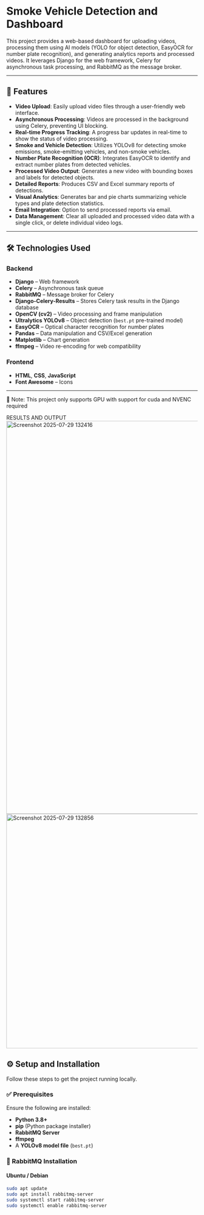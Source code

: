 # Smoke Vehicle Detection and Dashboard

This project provides a web-based dashboard for uploading videos, processing them using AI models (YOLO for object detection, EasyOCR for number plate recognition), and generating analytics reports and processed videos. It leverages Django for the web framework, Celery for asynchronous task processing, and RabbitMQ as the message broker.

---

## 🚀 Features

- **Video Upload**: Easily upload video files through a user-friendly web interface.
- **Asynchronous Processing**: Videos are processed in the background using Celery, preventing UI blocking.
- **Real-time Progress Tracking**: A progress bar updates in real-time to show the status of video processing.
- **Smoke and Vehicle Detection**: Utilizes YOLOv8 for detecting smoke emissions, smoke-emitting vehicles, and non-smoke vehicles.
- **Number Plate Recognition (OCR)**: Integrates EasyOCR to identify and extract number plates from detected vehicles.
- **Processed Video Output**: Generates a new video with bounding boxes and labels for detected objects.
- **Detailed Reports**: Produces CSV and Excel summary reports of detections.
- **Visual Analytics**: Generates bar and pie charts summarizing vehicle types and plate detection statistics.
- **Email Integration**: Option to send processed reports via email.
- **Data Management**: Clear all uploaded and processed video data with a single click, or delete individual video logs.

---


## 🛠️ Technologies Used

### Backend
- **Django** – Web framework
- **Celery** – Asynchronous task queue
- **RabbitMQ** – Message broker for Celery
- **Django-Celery-Results** – Stores Celery task results in the Django database
- **OpenCV (cv2)** – Video processing and frame manipulation
- **Ultralytics YOLOv8** – Object detection (`best.pt` pre-trained model)
- **EasyOCR** – Optical character recognition for number plates
- **Pandas** – Data manipulation and CSV/Excel generation
- **Matplotlib** – Chart generation
- **ffmpeg** – Video re-encoding for web compatibility

### Frontend
- **HTML**, **CSS**, **JavaScript**
- **Font Awesome** – Icons

---
🔎 Note: This project only supports GPU with support for cuda and NVENC required

RESULTS AND OUTPUT
<img width="1919" height="1034" alt="Screenshot 2025-07-29 132416" src="https://github.com/user-attachments/assets/bb42b37a-9902-47be-a092-0d66ae6c5f76" />
<img width="1200" height="617" alt="Screenshot 2025-07-29 132856" src="https://github.com/user-attachments/assets/d53fcadf-4744-447c-86ac-d27349fe7f54" />

## ⚙️ Setup and Installation

Follow these steps to get the project running locally.

### ✅ Prerequisites

Ensure the following are installed:

- **Python 3.8+**
- **pip** (Python package installer)
- **RabbitMQ Server**
- **ffmpeg**
- A **YOLOv8 model file** (`best.pt`)

### 🔧 RabbitMQ Installation

#### Ubuntu / Debian

```bash
sudo apt update
sudo apt install rabbitmq-server
sudo systemctl start rabbitmq-server
sudo systemctl enable rabbitmq-server
